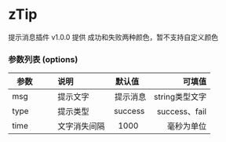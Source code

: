 # zTip
提示消息插件 v1.0.0
提供 成功和失败两种颜色，暂不支持自定义颜色
### 参数列表 (options)

| 参数        | 说明       |默认值    | 可填值  |
| ------------|:-------------|:-------------:| -----:|
|msg           | 提示文字   |  提示消息  | string类型文字 |
|type          | 提示类型   |  success  | success、fail |
|time           | 文字消失间隔|   1000   |  毫秒为单位|


